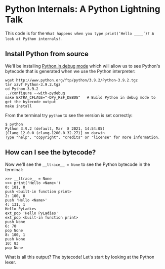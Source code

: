 # Python Internals: A Python Lightning Talk

This code is for the `What happens when you type print(‘Hello ____’)? A look at Python internals!`.

## Install Python from source

We'll be installing [Python in debug mode](https://pythonextensionpatterns.readthedocs.io/en/latest/debugging/debug_python.html) which will allow us to see Python's bytecode that is generated when we use the Python interpreter:

```
wget http://www.python.org/ftp/python/3.9.2/Python-3.9.2.tgz
tar xzvf Python-3.9.2.tgz
cd Python-3.9.2
../configure --with-pydebug
make EXTRA_CFLAGS="-DPy_REF_DEBUG"   # Build Python in debug mode to get the bytecode output
make install
```

From the terminal try `python` to see the version is set correctly:

```
$ python 
Python 3.9.2 (default, Mar  8 2021, 14:54:05)
[Clang 12.0.0 (clang-1200.0.32.27)] on darwin
Type "help", "copyright", "credits" or "license" for more information.
```

## How can I see the bytecode?

Now we'll see the `__ltrace__ = None` to see the Python bytecode in the terminal:

```
>>> __ltrace__ = None
>>> print('Hello <Name>')
0: 101, 0
push <built-in function print>
2: 100, 0
push 'Hello <Name>'
4: 131, 1
Hello PyLadies
ext_pop 'Hello PyLadies'
ext_pop <built-in function print>
push None
6: 70
pop None
8: 100, 1
push None
10: 83
pop None
```

What is all this output? The bytecode! Let's start by looking at the Python lexer.
